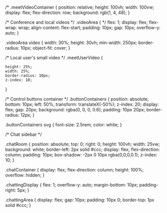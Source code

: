 /* .meetVideoContainer {
    position: relative;
    height: 100vh;
    width: 100vw;
    display: flex;
    flex-direction: row;
    background: rgb(1, 4, 48);
}


/* Conference and local videos */
.videoArea { */
    flex: 1;
    display: flex;
    flex-wrap: wrap;
    align-content: flex-start;
    padding: 10px;
    gap: 10px;
    overflow-y: auto;
}

.videoArea video {
    width: 30%;
    height: 30vh;
    min-width: 250px;
    border-radius: 10px;
    object-fit: cover;
}

/* Local user's small video */
.meetUserVideo {
    
    height: 25%;
    width: 25%;
    border-radius: 10px;
    z-index: 10;
}

/* Control buttons container */
.buttonContainers {
    position: absolute;
    bottom: 10px;
    left: 50%;
    transform: translateX(-50%);
    z-index: 20;
    display: flex;
    gap: 20px;
    background: rgba(0, 0, 0, 0.6);
    padding: 10px 20px;
    border-radius: 12px;
}

.buttonContainers svg {
    font-size: 2.5rem;
    color: white;
}

/* Chat sidebar */

.chatRoom {
    position: absolute;
    top: 0;
    right: 0;
    height: 100vh;
    width: 25vw;
    background: white;
    border-left: 2px solid #ccc;
    display: flex;
    flex-direction: column;
    padding: 10px;
    box-shadow: -2px 0 10px rgba(0,0,0,0.1);
    z-index: 10;
}


.chatContainer {
    display: flex;
    flex-direction: column;
    height: 100%;
    overflow: hidden;
}

.chattingDisplay {
    flex: 1;
    overflow-y: auto;
    margin-bottom: 10px;
    padding-right: 5px;
}

.chattingArea {
    display: flex;
    gap: 10px;
    padding: 10px 0;
    border-top: 1px solid #ccc;
} 
